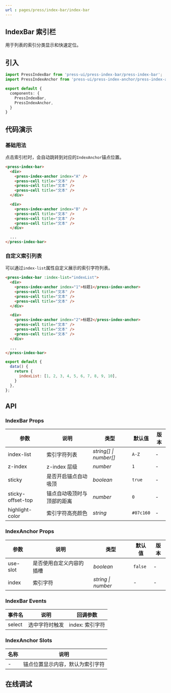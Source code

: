 ```yaml
---
url : pages/press/index-bar/index-bar
---
```


## IndexBar 索引栏

用于列表的索引分类显示和快速定位。


## 引入

```ts
import PressIndexBar from 'press-ui/press-index-bar/press-index-bar';
import PressIndexAnchor from 'press-ui/press-index-anchor/press-index-anchor';

export default {
  components: {
    PressIndexBar,
    PressIndexAnchor,
  }
}
```

## 代码演示

### 基础用法

点击索引栏时，会自动跳转到对应的`IndexAnchor`锚点位置。

```html
<press-index-bar>
  <div>
    <press-index-anchor index="A" />
    <press-cell title="文本" />
    <press-cell title="文本" />
    <press-cell title="文本" />
  </div>

  <div>
    <press-index-anchor index="B" />
    <press-cell title="文本" />
    <press-cell title="文本" />
    <press-cell title="文本" />
  </div>

  ...
</press-index-bar>
```

### 自定义索引列表

可以通过`index-list`属性自定义展示的索引字符列表。

```html
<press-index-bar :index-list="indexList">
  <div>
    <press-index-anchor index="1">标题1</press-index-anchor>
    <press-cell title="文本" />
    <press-cell title="文本" />
    <press-cell title="文本" />
  </div>

  <div>
    <press-index-anchor index="2">标题2</press-index-anchor>
    <press-cell title="文本" />
    <press-cell title="文本" />
    <press-cell title="文本" />
  </div>

  ...
</press-index-bar>
```

```javascript
export default {
  data() {
    return {
      indexList: [1, 2, 3, 4, 5, 6, 7, 8, 9, 10],
    }
  },
};
```

## API

### IndexBar Props

| 参数              | 说明                       | 类型                   | 默认值    | 版本 |
| ----------------- | -------------------------- | ---------------------- | --------- | ---- |
| index-list        | 索引字符列表               | _string[] \| number[]_ | `A-Z`     | -    |
| z-index           | z-index 层级               | _number_               | `1`       | -    |
| sticky            | 是否开启锚点自动吸顶       | _boolean_              | `true`    | -    |
| sticky-offset-top | 锚点自动吸顶时与顶部的距离 | _number_               | `0`       | -    |
| highlight-color   | 索引字符高亮颜色           | _string_               | `#07c160` | -    |

### IndexAnchor Props

| 参数     | 说明                     | 类型               | 默认值  | 版本 |
| -------- | ------------------------ | ------------------ | ------- | ---- |
| use-slot | 是否使用自定义内容的插槽 | _boolean_          | `false` | -    |
| index    | 索引字符                 | _string \| number_ | -       | -    |

### IndexBar Events

| 事件名 | 说明           | 回调参数        |
| ------ | -------------- | --------------- |
| select | 选中字符时触发 | index: 索引字符 |

### IndexAnchor Slots

| 名称 | 说明                             |
| ---- | -------------------------------- |
| -    | 锚点位置显示内容，默认为索引字符 |


## 在线调试

<debug-online />